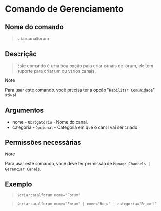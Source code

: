 # Comando de Gerenciamento

## Nome do comando
> criarcanalforum

## Descrição
> Este comando é uma boa opção para criar canais de fórum, ele tem suporte para criar um ou vários canais.

> [!NOTE]
> Para usar este comando, você precisa ter a opção "`Habilitar Comunidade`" ativa!

## Argumentos
- nome - `Obrigatório` - Nome do canal.
- categoria - `Opcional` - Categoria em que o canal vai ser criado.

## Permissões necessárias
> [!NOTE]
> Para usar este comando, você deve ter permissão de `Manage Channels | Gerenciar Canais`.

## Exemplo
> `$criarcanalforum nome="Forum"`

> `$criarcanalforum nome="Forum" | nome="Bugs" | categoria="Report"`